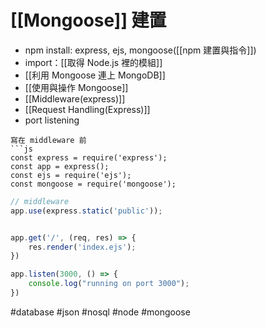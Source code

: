 # [[Mongoose]] 建置
- npm install: express, ejs, mongoose([[npm 建置與指令]])
- import：[[取得 Node.js 裡的模組]]
- [[利用 Mongoose 連上 MongoDB]]
- [[使用與操作 Mongoose]]
- [[Middleware(express)]]
- [[Request Handling(Express)]]
- port listening
```
寫在 middleware 前
```js
const express = require('express');
const app = express();
const ejs = require('ejs');
const mongoose = require('mongoose');
```
```js
// middleware
app.use(express.static('public'));


app.get('/', (req, res) => {
	res.render('index.ejs');
})

app.listen(3000, () => {
	console.log("running on port 3000");
})
```



#database #json #nosql #node #mongoose